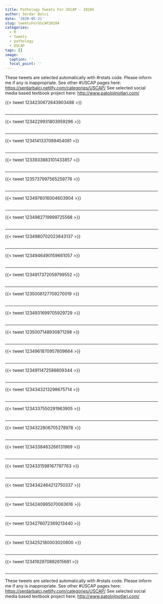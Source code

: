 ```yaml
---
title: Pathology Tweets For USCAP - 20204
author: Serdar Balci
date: '2020-05-21'
slug: tweetsForUSCAP20204
categories:
  - R
  - tweets
  - pathology
  - USCAP
tags: []
image:
  caption: ''
  focal_point: ''
---
```



These tweets are selected automatically with #rstats code. Please inform me if any is inappropriate.
See other #USCAP pages here: https://serdarbalci.netlify.com/categories/USCAP/ 
See selected social media based textbook project here: http://www.patolojinotlari.com/

{{< tweet 1234230672643903488 >}}
<br>
<br>
<hr>
{{< tweet 1234229931803959296 >}}
<br>
<br>
<hr>
{{< tweet 1234141337089454081 >}}
<br>
<br>
<hr>
{{< tweet 1233933883101433857 >}}
<br>
<br>
<hr>
{{< tweet 1235737997565259776 >}}
<br>
<br>
<hr>
{{< tweet 1234976016004603904 >}}
<br>
<br>
<hr>
{{< tweet 1234982719999725568 >}}
<br>
<br>
<hr>
{{< tweet 1234980702023643137 >}}
<br>
<br>
<hr>
{{< tweet 1234946490159661057 >}}
<br>
<br>
<hr>
{{< tweet 1234917372059799552 >}}
<br>
<br>
<hr>
{{< tweet 1235008127709270019 >}}
<br>
<br>
<hr>
{{< tweet 1234931699705929729 >}}
<br>
<br>
<hr>
{{< tweet 1235007148930871298 >}}
<br>
<br>
<hr>
{{< tweet 1234961870957809664 >}}
<br>
<br>
<hr>
{{< tweet 1234911472586809344 >}}
<br>
<br>
<hr>
{{< tweet 1234343213298675714 >}}
<br>
<br>
<hr>
{{< tweet 1234337550291963905 >}}
<br>
<br>
<hr>
{{< tweet 1234322806705278978 >}}
<br>
<br>
<hr>
{{< tweet 1234338463266131969 >}}
<br>
<br>
<hr>
{{< tweet 1234331598167797763 >}}
<br>
<br>
<hr>
{{< tweet 1234342464212750337 >}}
<br>
<br>
<hr>
{{< tweet 1234240985070063616 >}}
<br>
<br>
<hr>
{{< tweet 1234276072369213440 >}}
<br>
<br>
<hr>
{{< tweet 1234252180003020800 >}}
<br>
<br>
<hr>
{{< tweet 1234192970892615681 >}}
<br>
<br>
<hr>


These tweets are selected automatically with #rstats code. Please inform me if any is inappropriate.
See other #USCAP pages here: https://serdarbalci.netlify.com/categories/USCAP/ 
See selected social media based textbook project here: http://www.patolojinotlari.com/
